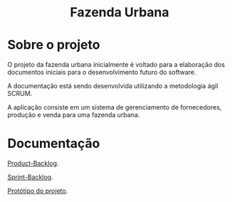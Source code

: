 <h1 align="center"> Fazenda Urbana </h1>

# Sobre o projeto

O projeto da fazenda urbana inicialmente é voltado para a elaboração dos documentos iniciais para o desenvolvimento futuro do software.

A documentação está sendo desenvolvida utilizando a metodologia ágil SCRUM.

A aplicação consiste em um sistema de gerenciamento de fornecedores, produção e venda para uma fazenda urbana.

# Documentação

[Product-Backlog](https://github.com/eduardodvmachado/Fazenda-Urbana/tree/main/Product_Backlog).

[Sprint-Backlog](https://github.com/eduardodvmachado/Fazenda-Urbana/tree/main/Sprint_Backlog).

[Protótipo do projeto](https://www.figma.com/file/x4E7MUEbY9bTutiSkFbD5f/Software_Fazenda_urbana_desktop?type=design&node-id=0-1&mode=design&t=5M8Cg5UNcmb25iEb-0).

